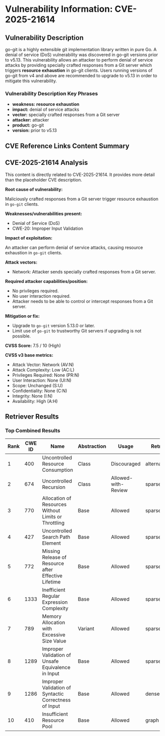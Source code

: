 # Vulnerability Information: CVE-2025-21614

## Vulnerability Description
go-git is a highly extensible git implementation library written in pure Go. A denial of service (DoS) vulnerability was discovered in go-git versions prior to v5.13. This vulnerability allows an attacker to perform denial of service attacks by providing specially crafted responses from a Git server which triggers **resource exhaustion** in go-git clients. Users running versions of go-git from v4 and above are recommended to upgrade to v5.13 in order to mitigate this vulnerability.

### Vulnerability Description Key Phrases
- **weakness:** **resource exhaustion**
- **impact:** denial of service attacks
- **vector:** specially crafted responses from a Git server
- **attacker:** attacker
- **product:** go-git
- **version:** prior to v5.13

## CVE Reference Links Content Summary
## CVE-2025-21614 Analysis

This content is directly related to CVE-2025-21614. It provides more detail than the placeholder CVE description.

**Root cause of vulnerability:**

Maliciously crafted responses from a Git server trigger resource exhaustion in `go-git` clients.

**Weaknesses/vulnerabilities present:**

* Denial of Service (DoS)
* CWE-20: Improper Input Validation

**Impact of exploitation:**

An attacker can perform denial of service attacks, causing resource exhaustion in `go-git` clients.

**Attack vectors:**

* Network: Attacker sends specially crafted responses from a Git server.

**Required attacker capabilities/position:**

* No privileges required.
* No user interaction required.
* Attacker needs to be able to control or intercept responses from a Git server.

**Mitigation or fix:**

* Upgrade to `go-git` version 5.13.0 or later.
* Limit use of `go-git` to trustworthy Git servers if upgrading is not possible.

**CVSS Score:** 7.5 / 10 (High)

**CVSS v3 base metrics:**

*   Attack Vector: Network (AV:N)
*   Attack Complexity: Low (AC:L)
*   Privileges Required: None (PR:N)
*   User Interaction: None (UI:N)
*   Scope: Unchanged (S:U)
*   Confidentiality: None (C:N)
*   Integrity: None (I:N)
*   Availability: High (A:H)

## Retriever Results

### Top Combined Results

| Rank | CWE ID | Name | Abstraction | Usage  | Retrievers | Individual Scores |
|------|--------|------|-------------|-------|------------|-------------------|
| 1 | 400 | Uncontrolled Resource Consumption | Class | Discouraged | alternate_terms | 1.000 |
| 2 | 674 | Uncontrolled Recursion | Class | Allowed-with-Review | sparse | 0.467 |
| 3 | 770 | Allocation of Resources Without Limits or Throttling | Base | Allowed | sparse | 0.467 |
| 4 | 427 | Uncontrolled Search Path Element | Base | Allowed | sparse | 0.466 |
| 5 | 772 | Missing Release of Resource after Effective Lifetime | Base | Allowed | sparse | 0.455 |
| 6 | 1333 | Inefficient Regular Expression Complexity | Base | Allowed | sparse | 0.450 |
| 7 | 789 | Memory Allocation with Excessive Size Value | Variant | Allowed | sparse | 0.434 |
| 8 | 1289 | Improper Validation of Unsafe Equivalence in Input | Base | Allowed | sparse | 0.428 |
| 9 | 1286 | Improper Validation of Syntactic Correctness of Input | Base | Allowed | dense | 0.453 |
| 10 | 410 | Insufficient Resource Pool | Base | Allowed | graph | 0.002 |

